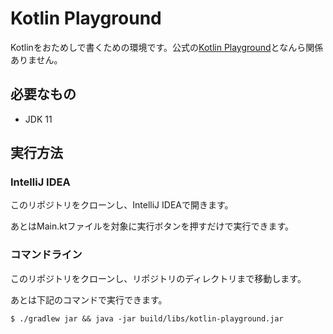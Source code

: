 # Kotlin Playground

Kotlinをおためしで書くための環境です。公式の[Kotlin Playground](https://play.kotlinlang.org/)となんら関係ありません。

## 必要なもの

- JDK 11

## 実行方法

### IntelliJ IDEA

このリポジトリをクローンし、IntelliJ IDEAで開きます。

あとはMain.ktファイルを対象に実行ボタンを押すだけで実行できます。

### コマンドライン

このリポジトリをクローンし、リポジトリのディレクトリまで移動します。

あとは下記のコマンドで実行できます。

```
$ ./gradlew jar && java -jar build/libs/kotlin-playground.jar
```